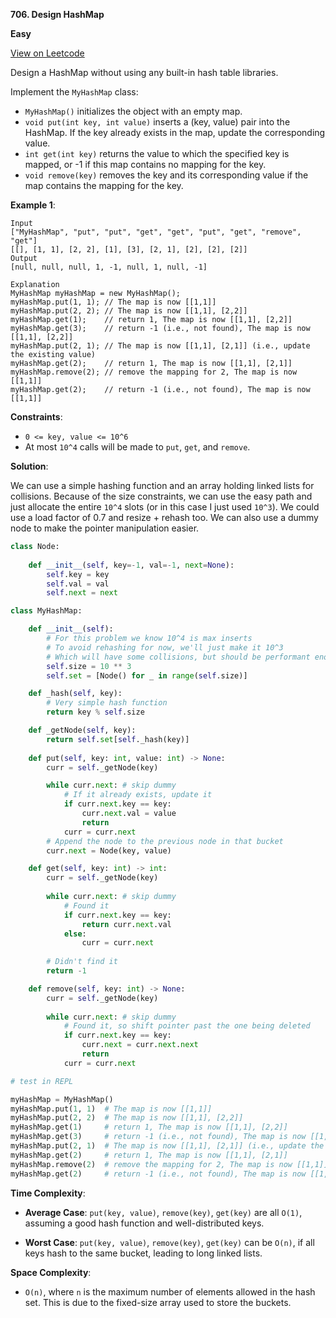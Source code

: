 **706. Design HashMap**

**Easy**

[View on Leetcode](https://leetcode.com/problems/design-hashmap/)

Design a HashMap without using any built-in hash table libraries.

Implement the `MyHashMap` class:

- `MyHashMap()` initializes the object with an empty map.
- `void put(int key, int value)` inserts a (key, value) pair into the HashMap. If the key already exists in the map, update the corresponding value.
- `int get(int key)` returns the value to which the specified key is mapped, or -1 if this map contains no mapping for the key.
- `void remove(key)` removes the key and its corresponding value if the map contains the mapping for the key.

**Example 1**:

>
    Input
    ["MyHashMap", "put", "put", "get", "get", "put", "get", "remove", "get"]
    [[], [1, 1], [2, 2], [1], [3], [2, 1], [2], [2], [2]]
    Output
    [null, null, null, 1, -1, null, 1, null, -1]

    Explanation
    MyHashMap myHashMap = new MyHashMap();
    myHashMap.put(1, 1); // The map is now [[1,1]]
    myHashMap.put(2, 2); // The map is now [[1,1], [2,2]]
    myHashMap.get(1);    // return 1, The map is now [[1,1], [2,2]]
    myHashMap.get(3);    // return -1 (i.e., not found), The map is now [[1,1], [2,2]]
    myHashMap.put(2, 1); // The map is now [[1,1], [2,1]] (i.e., update the existing value)
    myHashMap.get(2);    // return 1, The map is now [[1,1], [2,1]]
    myHashMap.remove(2); // remove the mapping for 2, The map is now [[1,1]]
    myHashMap.get(2);    // return -1 (i.e., not found), The map is now [[1,1]]

**Constraints**:

- `0 <= key, value <= 10^6`
- At most `10^4` calls will be made to `put`, `get`, and `remove`.

**Solution**:

We can use a simple hashing function and an array holding linked lists for collisions. Because of the size constraints, we can use the easy path and just allocate the entire `10^4` slots (or in this case I just used `10^3`). We could use a load factor of 0.7 and resize + rehash too. We can also use a dummy node to make the pointer manipulation easier.

```python
class Node:
    
    def __init__(self, key=-1, val=-1, next=None):
        self.key = key
        self.val = val
        self.next = next

class MyHashMap:

    def __init__(self):
        # For this problem we know 10^4 is max inserts
        # To avoid rehashing for now, we'll just make it 10^3
        # Which will have some collisions, but should be performant enough
        self.size = 10 ** 3
        self.set = [Node() for _ in range(self.size)]

    def _hash(self, key):
        # Very simple hash function
        return key % self.size

    def _getNode(self, key):
        return self.set[self._hash(key)]
        
    def put(self, key: int, value: int) -> None:
        curr = self._getNode(key)

        while curr.next: # skip dummy
            # If it already exists, update it
            if curr.next.key == key:
                curr.next.val = value
                return
            curr = curr.next
        # Append the node to the previous node in that bucket
        curr.next = Node(key, value)

    def get(self, key: int) -> int:
        curr = self._getNode(key)
        
        while curr.next: # skip dummy
            # Found it
            if curr.next.key == key:
                return curr.next.val
            else:
                curr = curr.next
        
        # Didn't find it
        return -1

    def remove(self, key: int) -> None:
        curr = self._getNode(key)
        
        while curr.next: # skip dummy
            # Found it, so shift pointer past the one being deleted
            if curr.next.key == key:
                curr.next = curr.next.next
                return
            curr = curr.next

# test in REPL

myHashMap = MyHashMap()
myHashMap.put(1, 1)  # The map is now [[1,1]]
myHashMap.put(2, 2)  # The map is now [[1,1], [2,2]]
myHashMap.get(1)     # return 1, The map is now [[1,1], [2,2]]
myHashMap.get(3)     # return -1 (i.e., not found), The map is now [[1,1], [2,2]]
myHashMap.put(2, 1)  # The map is now [[1,1], [2,1]] (i.e., update the existing value)
myHashMap.get(2)     # return 1, The map is now [[1,1], [2,1]]
myHashMap.remove(2)  # remove the mapping for 2, The map is now [[1,1]]
myHashMap.get(2)     # return -1 (i.e., not found), The map is now [[1,1]]
```

**Time Complexity**:

- **Average Case**: `put(key, value)`, `remove(key)`, `get(key)` are all `O(1)`, assuming a good hash function and well-distributed keys.

- **Worst Case**: `put(key, value)`, `remove(key)`, `get(key)` can be `O(n)`, if all keys hash to the same bucket, leading to long linked lists.

**Space Complexity**:

- `O(n)`, where `n` is the maximum number of elements allowed in the hash set. This is due to the fixed-size array used to store the buckets.
